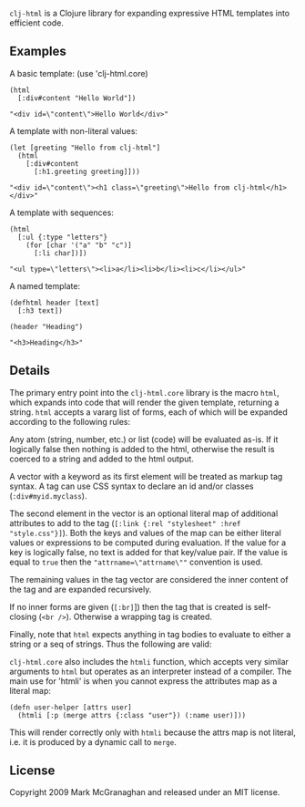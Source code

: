 `clj-html` is a Clojure library for expanding expressive HTML templates into efficient code.

Examples
--------

A basic template:
    (use 'clj-html.core)
    
    (html
      [:div#content "Hello World"])
    
    "<div id=\"content\">Hello World</div>"
    
A template with non-literal values:

    (let [greeting "Hello from clj-html"]
      (html
        [:div#content
          [:h1.greeting greeting]]))
          
    "<div id=\"content\"><h1 class=\"greeting\">Hello from clj-html</h1></div>"

A template with sequences:

    (html
      [:ul {:type "letters"}
        (for [char '("a" "b" "c")]
          [:li char])])
    
    "<ul type=\"letters\"><li>a</li><li>b</li><li>c</li></ul>"

A named template:

    (defhtml header [text]
      [:h3 text])
    
    (header "Heading")
    
    "<h3>Heading</h3>"

Details
-------

The primary entry point into the `clj-html.core` library is the macro `html`, which expands into code that will render the given template, returning a string. `html` accepts a vararg list of forms, each of which will be expanded according to the following rules:

Any atom (string, number, etc.) or list (code) will be evaluated as-is. If it logically false then nothing is added to the html, otherwise the result is coerced to a string and added to the html output.

A vector with a keyword as its first element will be treated as markup tag  syntax. A tag can use CSS syntax to declare an id and/or classes (`:div#myid.myclass`). 

The second element in the vector is an optional literal map of additional attributes to add to the tag (`[:link {:rel "stylesheet" :href "style.css"}]`). Both the keys and values of the map can be either literal values or expressions to be computed during evaluation. If the value for a key is logically false, no text is added for that key/value pair. If the value is  equal to `true` then the `"attrname=\"attrname\""` convention is used.

The remaining values in the tag vector are considered the inner content of the  tag and are expanded recursively.

If no inner forms are given (`[:br]`]) then the tag that is created is self-closing (`<br />`). Otherwise a wrapping tag is created.

Finally, note that `html` expects anything in tag bodies to evaluate to either a string or a seq of strings. Thus the following are valid:


`clj-html.core` also includes the `htmli` function, which accepts very similar arguments to `html` but operates as an interpreter instead of a compiler.  The main use for 'htmli' is when you cannot express the attributes map as a literal map:

    (defn user-helper [attrs user]
      (htmli [:p (merge attrs {:class "user"}) (:name user)]))

This will render correctly only with `htmli` because the attrs map is not literal, i.e. it is produced by a dynamic call to `merge`.


License
-------

Copyright 2009 Mark McGranaghan and released under an MIT license.